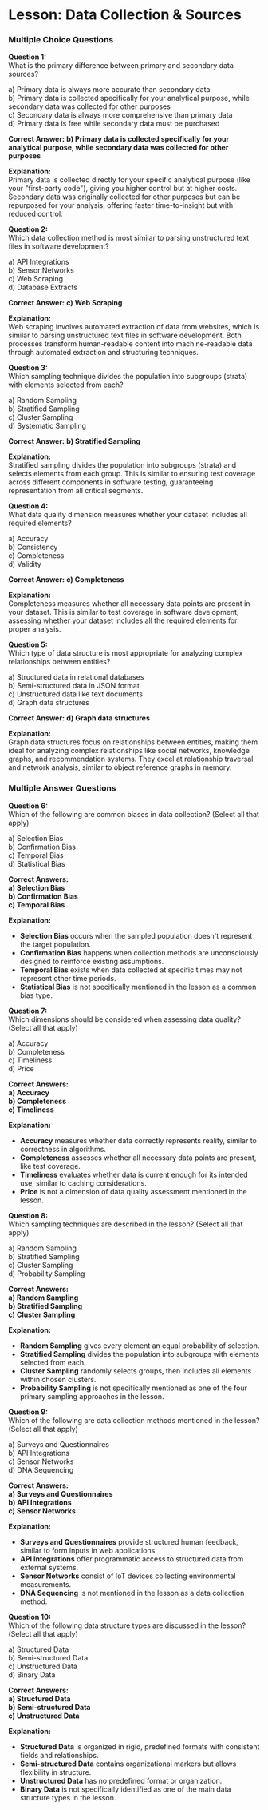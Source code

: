 # Lesson: Data Collection & Sources

### Multiple Choice Questions

**Question 1:**  
What is the primary difference between primary and secondary data sources?

a) Primary data is always more accurate than secondary data  
b) Primary data is collected specifically for your analytical purpose, while secondary data was collected for other purposes  
c) Secondary data is always more comprehensive than primary data  
d) Primary data is free while secondary data must be purchased  

**Correct Answer:** **b) Primary data is collected specifically for your analytical purpose, while secondary data was collected for other purposes**  

**Explanation:**  
Primary data is collected directly for your specific analytical purpose (like your "first-party code"), giving you higher control but at higher costs. Secondary data was originally collected for other purposes but can be repurposed for your analysis, offering faster time-to-insight but with reduced control.


**Question 2:**  
Which data collection method is most similar to parsing unstructured text files in software development?

a) API Integrations  
b) Sensor Networks  
c) Web Scraping  
d) Database Extracts  

**Correct Answer:** **c) Web Scraping**  

**Explanation:**  
Web scraping involves automated extraction of data from websites, which is similar to parsing unstructured text files in software development. Both processes transform human-readable content into machine-readable data through automated extraction and structuring techniques.


**Question 3:**  
Which sampling technique divides the population into subgroups (strata) with elements selected from each?

a) Random Sampling  
b) Stratified Sampling  
c) Cluster Sampling  
d) Systematic Sampling  

**Correct Answer:** **b) Stratified Sampling**  

**Explanation:**  
Stratified sampling divides the population into subgroups (strata) and selects elements from each group. This is similar to ensuring test coverage across different components in software testing, guaranteeing representation from all critical segments.


**Question 4:**  
What data quality dimension measures whether your dataset includes all required elements?

a) Accuracy  
b) Consistency  
c) Completeness  
d) Validity  

**Correct Answer:** **c) Completeness**  

**Explanation:**  
Completeness measures whether all necessary data points are present in your dataset. This is similar to test coverage in software development, assessing whether your dataset includes all the required elements for proper analysis.


**Question 5:**  
Which type of data structure is most appropriate for analyzing complex relationships between entities?

a) Structured data in relational databases  
b) Semi-structured data in JSON format  
c) Unstructured data like text documents  
d) Graph data structures  

**Correct Answer:** **d) Graph data structures**  

**Explanation:**  
Graph data structures focus on relationships between entities, making them ideal for analyzing complex relationships like social networks, knowledge graphs, and recommendation systems. They excel at relationship traversal and network analysis, similar to object reference graphs in memory.


### Multiple Answer Questions

**Question 6:**  
Which of the following are common biases in data collection? (Select all that apply)

a) Selection Bias  
b) Confirmation Bias  
c) Temporal Bias  
d) Statistical Bias  

**Correct Answers:**  
**a) Selection Bias**  
**b) Confirmation Bias**  
**c) Temporal Bias**  

**Explanation:**  
- **Selection Bias** occurs when the sampled population doesn't represent the target population.
- **Confirmation Bias** happens when collection methods are unconsciously designed to reinforce existing assumptions.
- **Temporal Bias** exists when data collected at specific times may not represent other time periods.
- **Statistical Bias** is not specifically mentioned in the lesson as a common bias type.


**Question 7:**  
Which dimensions should be considered when assessing data quality? (Select all that apply)

a) Accuracy  
b) Completeness  
c) Timeliness  
d) Price  

**Correct Answers:**  
**a) Accuracy**  
**b) Completeness**  
**c) Timeliness**  

**Explanation:**  
- **Accuracy** measures whether data correctly represents reality, similar to correctness in algorithms.
- **Completeness** assesses whether all necessary data points are present, like test coverage.
- **Timeliness** evaluates whether data is current enough for its intended use, similar to caching considerations.
- **Price** is not a dimension of data quality assessment mentioned in the lesson.


**Question 8:**  
Which sampling techniques are described in the lesson? (Select all that apply)

a) Random Sampling  
b) Stratified Sampling  
c) Cluster Sampling  
d) Probability Sampling  

**Correct Answers:**  
**a) Random Sampling**  
**b) Stratified Sampling**  
**c) Cluster Sampling**  

**Explanation:**  
- **Random Sampling** gives every element an equal probability of selection.
- **Stratified Sampling** divides the population into subgroups with elements selected from each.
- **Cluster Sampling** randomly selects groups, then includes all elements within chosen clusters.
- **Probability Sampling** is not specifically mentioned as one of the four primary sampling approaches in the lesson.


**Question 9:**  
Which of the following are data collection methods mentioned in the lesson? (Select all that apply)

a) Surveys and Questionnaires  
b) API Integrations  
c) Sensor Networks  
d) DNA Sequencing  

**Correct Answers:**  
**a) Surveys and Questionnaires**  
**b) API Integrations**  
**c) Sensor Networks**  

**Explanation:**  
- **Surveys and Questionnaires** provide structured human feedback, similar to form inputs in web applications.
- **API Integrations** offer programmatic access to structured data from external systems.
- **Sensor Networks** consist of IoT devices collecting environmental measurements.
- **DNA Sequencing** is not mentioned in the lesson as a data collection method.


**Question 10:**  
Which of the following data structure types are discussed in the lesson? (Select all that apply)

a) Structured Data  
b) Semi-structured Data  
c) Unstructured Data  
d) Binary Data  

**Correct Answers:**  
**a) Structured Data**  
**b) Semi-structured Data**  
**c) Unstructured Data**  

**Explanation:**  
- **Structured Data** is organized in rigid, predefined formats with consistent fields and relationships.
- **Semi-structured Data** contains organizational markers but allows flexibility in structure.
- **Unstructured Data** has no predefined format or organization.
- **Binary Data** is not specifically identified as one of the main data structure types in the lesson.